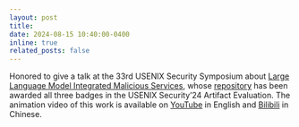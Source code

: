 ```yaml
---
layout: post
title: 
date: 2024-08-15 10:40:00-0400
inline: true
related_posts: false
---
```

Honored to give a talk at the 33rd USENIX Security Symposium about [Large Language Model Integrated Malicious Services](https://www.usenix.org/system/files/usenixsecurity24-lin-zilong.pdf), whose [repository](https://github.com/idllresearch/malicious-gpt) has been awarded all three badges in the USENIX Security’24 Artifact Evaluation. The animation video of this work is available on [YouTube](https://www.youtube.com/watch?v=FZidkZBsgBs) in English and [Bilibili](https://www.bilibili.com/video/BV1EfW9eiETm/) in Chinese.
